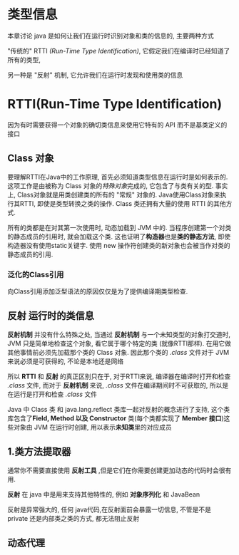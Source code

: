 # 类型信息
本章讨论 java 是如何让我们在运行时识别对象和类的信息的, 主要两种方式 

"传统的" RTTI *(Run-Time Type Identification)*, 它假定我们在编译时已经知道了所有的类型, 

另一种是 "反射" 机制, 它允许我们在运行时发现和使用类的信息

# RTTI(Run-Time Type Identification)

因为有时需要获得一个对象的确切类信息来使用它特有的 API 而不是基类定义的接口

## Class 对象
要理解RTTI在Java中的工作原理, 首先必须知道类型信息在运行时是如何表示的.
这项工作是由被称为 Class 对象的*特殊对象*完成的, 它包含了与类有关的型.
事实上, Class对象就是用类创建类的所有的 "常规" 对象的.
Java使用Class对象来执行其RTTI, 即使是类型转换之类的操作.
Class 类还拥有大量的使用 RTTI 的其他方式.

所有的类都是在对其第一次使用时, 动态加载到 JVM 中的.
当程序创建第一个对类的静态成员的引用时, 就会加载这个类.
这也证明了**构造器**也是**类的静态方法**, 即使构造器没有使用static关键字.
使用 new 操作符创建类的新对象也会被当作对类的静态成员的引用.

### 泛化的Class引用
向Class引用添加泛型语法的原因仅仅是为了提供编译期类型检查.

## 反射 运行时的类信息
**反射机制** 并没有什么特殊之处, 当通过 **反射机制** 与一个未知类型的对象打交道时,
JVM 只是简单地检查这个对象, 看它属于哪个特定的类 (就像RTTI那样).
在用它做其他事情前必须先加载那个类的 Class 对象. 因此那个类的 *.class* 文件对于 JVM 来说必须是可获得的, 不论是本地还是网络

所以 **RTTI** 和 **反射** 的真正区别只在于, 对于RTTI来说, 编译器在编译时打开和检查 *.class* 文件,
而对于 **反射机制** 来说, *.class* 文件在编译期间时不可获取的, 所以是在运行是打开和检查 *.class* 文件

Java 中 Class 类 和 java.lang.reflect 类库一起对反射的概念进行了支持, 
这个类库包含了**Field, Method 以及 Constructor** 类(每个类都实现了 **Member 接口**)这些对象由 JVM 在运行时创建, 用以表示**未知类**里的对应成员

## 1.类方法提取器
通常你不需要直接使用 **反射工具** ,但是它们在你需要创建更加动态的代码时会很有用.

**反射** 在 java 中是用来支持其他特性的, 例如 **对象序列化** 和 JavaBean 

反射是异常强大的, 任何 java代码,在反射面前会暴露一切信息, 不管是不是 private 还是内部类之类的方式, 都无法阻止反射

## 动态代理

